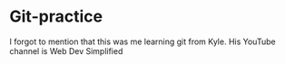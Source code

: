# Git-practice
I forgot to mention that this was me learning git from Kyle. His YouTube channel is Web Dev Simplified
